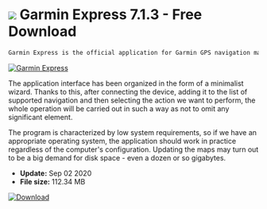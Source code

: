 # ![](https://cdn.softexe.net/static/icon/1/garmin-express-8894.png) Garmin Express 7.1.3 - Free Download

```sh
Garmin Express is the official application for Garmin GPS navigation management. It allows you to update navigation maps, share news with the Garmin Connect community, register devices to make their guarantees easier in the event of a fault, and even update golf course maps.
```
[![Garmin Express](https://gallery.dpcdn.pl/imgc/Tools/72838/g_-_420x350_1.5_-_x20161212082930_0.png)](https://softexe.net/win/hobbies-lifestyle/mobile/garmin-express:hhad.html)

The application interface has been organized in the form of a minimalist wizard. Thanks to this, after connecting the device, adding it to the list of supported navigation and then selecting the action we want to perform, the whole operation will be carried out in such a way as not to omit any significant element.
 
 The program is characterized by low system requirements, so if we have an appropriate operating system, the application should work in practice regardless of the computer's configuration. Updating the maps may turn out to be a big demand for disk space - even a dozen or so gigabytes.


- **Update:** Sep 02 2020
- **File size:** 112.34 MB

[![Download](https://cdn.softexe.net/static/img/download.png)](https://softexe.net/win/hobbies-lifestyle/mobile/garmin-express:hhad.html)

